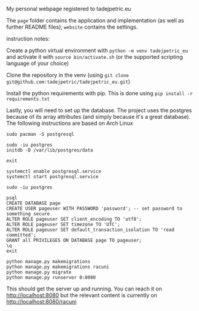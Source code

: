 My personal webpage registered to tadejpetric.eu

The `page` folder contains the application and implementation (as well as further README files); `website` contains the settings.

instruction notes:

Create a python virtual environment with `python -m venv tadejpetric_eu` and activate it with `source bin/activate.sh` (or the supported scripting language of your choice)

Clone the repository in the venv (using `git clone git@github.com:tadejpetric/tadejpetric_eu.git`)

Install the python requirements with pip. This is done using `pip install -r requirements.txt`

Lastly, you will need to set up the database. The project uses the postgres because of its array attributes (and simply because it's a great database). The following instructions are based on Arch Linux
```
sudo pacman -S postgresql

sudo -iu postgres
initdb -D /var/lib/postgres/data

exit

systemctl enable postgresql.service
systemctl start postgresql.service

sudo -iu postgres

psql
CREATE DATABASE page
CREATE USER pageuser WITH PASSWORD 'password'; -- set password to something secure
ALTER ROLE pageuser SET client_encoding TO 'utf8';
ALTER ROLE pageuser SET timezone TO 'UTC';
ALTER ROLE pageuser SET default_transaction_isolation TO 'read committed';
GRANT all PRIVILEGES ON DATABASE page TO pageuser;
\q
exit

python manage.py makemigrations
python manage.py makemigrations racuni
python manage.py migrate
python manage.py runserver 0:8080
```

This should get the server up and running. You can reach it on <http://localhost:8080> but the relevant content is currently on <http://localhost:8080/racuni>
